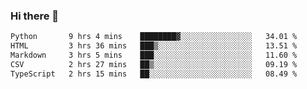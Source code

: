 ### Hi there 👋

<!--START_SECTION:waka-->

```txt
Python       9 hrs 4 mins    ████████▓░░░░░░░░░░░░░░░░   34.01 %
HTML         3 hrs 36 mins   ███▒░░░░░░░░░░░░░░░░░░░░░   13.51 %
Markdown     3 hrs 5 mins    ███░░░░░░░░░░░░░░░░░░░░░░   11.60 %
CSV          2 hrs 27 mins   ██▒░░░░░░░░░░░░░░░░░░░░░░   09.19 %
TypeScript   2 hrs 15 mins   ██░░░░░░░░░░░░░░░░░░░░░░░   08.49 %
```

<!--END_SECTION:waka-->


<!--
**AnkelMauCastillo/AnkelMauCastillo** is a ✨ _special_ ✨ repository because its `README.md` (this file) appears on your GitHub profile.

Here are some ideas to get you started:

- 🔭 I’m currently working on ...
- 🌱 I’m currently learning ...
- 👯 I’m looking to collaborate on ...
- 🤔 I’m looking for help with ...
- 💬 Ask me about ...
- 📫 How to reach me: ...
- 😄 Pronouns: ...
- ⚡ Fun fact: ...
-->
